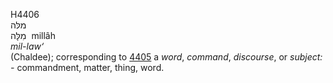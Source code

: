 <body>
  <p>H4406<br>  מלּה  <br> מִלָּה  ‎  millâh  <br><i>mil-law‘ </i><br>(Chaldee); corresponding to <a href="h4405.htm">4405</a>  a <i>word</i>, <i>command</i>, <i>discourse</i>, or <i>subject: - </i>commandment, matter, thing, word.<br></p>
 </body>